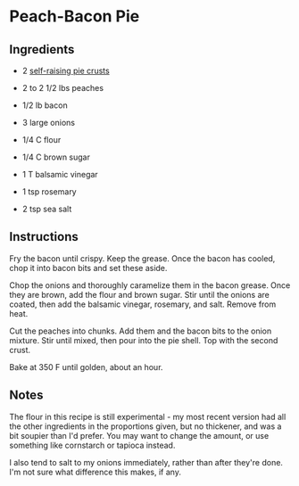 # Peach-Bacon Pie

## Ingredients

 - 2 [self-raising pie crusts][1]

 - 2 to 2 1/2 lbs peaches
 - 1/2 lb bacon
 - 3 large onions
 - 1/4 C flour
 - 1/4 C brown sugar
 - 1 T balsamic vinegar
 - 1 tsp rosemary
 - 2 tsp sea salt


## Instructions

Fry the bacon until crispy. Keep the grease.  Once the bacon has cooled, chop it
into bacon bits and set these aside.

Chop the onions  and thoroughly caramelize them  in the bacon grease.  Once they
are brown, add the flour and brown sugar. Stir until the onions are coated, then
add the balsamic vinegar, rosemary, and salt.  Remove from heat.

Cut the peaches into chunks.  Add them and the bacon bits  to the onion mixture.
Stir until mixed, then pour into the pie shell.  Top with the second crust.

Bake at 350 F until golden, about an hour.


## Notes

The flour in this recipe is still experimental - my most recent version  had all
the other ingredients in the proportions given, but no thickener,  and was a bit
soupier than I'd prefer.  You may  want to change the amount,  or use  something
like cornstarch or tapioca instead.

I also tend  to salt to my onions immediately,  rather than  after they're done.
I'm not sure what difference this makes, if any.


[1]: Pie%20Crust.md "Pie Crust Recipe"
